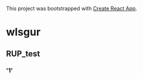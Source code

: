 This project was bootstrapped with [Create React App](https://github.com/facebook/create-react-app).
# wlsgur
## RUP_test
### '1'

